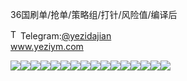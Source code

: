 36国刷单/抢单/策略组/打针/风险值/编译后<p dir="auto"><a target="_blank" rel="noopener noreferrer nofollow" href="https://camo.githubusercontent.com/d614d90677fbc2e34c7c62ebc68c82379d87a57c4beaf05af65fec7ba6b72e36/68747470733a2f2f63646e2d69636f6e732d706e672e666c617469636f6e2e636f6d2f3531322f323131312f323131313634362e706e67"><img src="https://camo.githubusercontent.com/d614d90677fbc2e34c7c62ebc68c82379d87a57c4beaf05af65fec7ba6b72e36/68747470733a2f2f63646e2d69636f6e732d706e672e666c617469636f6e2e636f6d2f3531322f323131312f323131313634362e706e67" alt="Telegram Icon" style="width: 16px; max-width: 100%;" data-canonical-src="https://cdn-icons-png.flaticon.com/512/2111/2111646.png"></a>Telegram:<a href="https://t.me/yezidajian" rel="nofollow">@yezidajian</a><br><a href="https://www.yeziym.com/">www.yeziym.com</a></p><img src="https://github.com/yeziym/36guoshuadan/_RD/blob/main/xx9cZ.png"><img src="https://github.com/yeziym/36guoshuadan/_RD/blob/main/atFs8.png"><img src="https://github.com/yeziym/36guoshuadan/_RD/blob/main/khMUx.png"><img src="https://github.com/yeziym/36guoshuadan/_RD/blob/main/fapvQ.png"><img src="https://github.com/yeziym/36guoshuadan/_RD/blob/main/vbl7k.png"><img src="https://github.com/yeziym/36guoshuadan/_RD/blob/main/nvb6P.png"><img src="https://github.com/yeziym/36guoshuadan/_RD/blob/main/DZOBP.png"><img src="https://github.com/yeziym/36guoshuadan/_RD/blob/main/ByrQY.png"><img src="https://github.com/yeziym/36guoshuadan/_RD/blob/main/2hPFy.png"><img src="https://github.com/yeziym/36guoshuadan/_RD/blob/main/cwHPT.png"><img src="https://github.com/yeziym/36guoshuadan/_RD/blob/main/TK0OC.png"><img src="https://github.com/yeziym/36guoshuadan/_RD/blob/main/62N9z.png"><img src="https://github.com/yeziym/36guoshuadan/_RD/blob/main/S5Ra7.png"><img src="https://github.com/yeziym/36guoshuadan/_RD/blob/main/MKVnr.png"><img src="https://github.com/yeziym/36guoshuadan/_RD/blob/main/sBrDM.png"><img src="https://github.com/yeziym/36guoshuadan/_RD/blob/main/uvtmI.png">